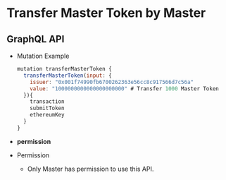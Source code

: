 
# Transfer Master Token by Master

## GraphQL API

- Mutation Example
  ```javascript
  mutation transferMasterToken {
    transferMasterToken(input: {
      issuer: "0x001f74990fb6700262363e56cc8c917566d7c56a"
      value: "1000000000000000000000" # Transfer 1000 Master Token
    }){
      transaction
      submitToken
      ethereumKey
    }
  }
  ```


- **permission**


- Permission
  - Only Master has permission to use this API.